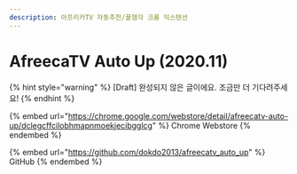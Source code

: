 ```yaml
---
description: 아프리카TV 자동추천/꿀잼각 크롬 익스텐션
---
```


# AfreecaTV Auto Up (2020.11)

{% hint style="warning" %}
\[Draft] 완성되지 않은 글이에요. 조금만 더 기다려주세요!
{% endhint %}



{% embed url="https://chrome.google.com/webstore/detail/afreecatv-auto-up/dclegcffcilobhmapnmoekjecibgglcg" %}
Chrome Webstore
{% endembed %}

{% embed url="https://github.com/dokdo2013/afreecatv_auto_up" %}
GitHub
{% endembed %}
